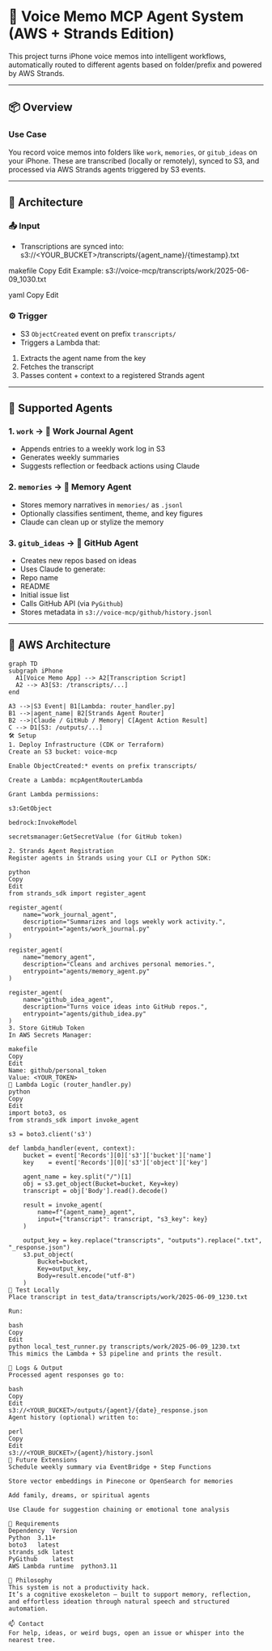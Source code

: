 # 🧠 Voice Memo MCP Agent System (AWS + Strands Edition)

This project turns iPhone voice memos into intelligent workflows, automatically routed to different agents based on folder/prefix and powered by AWS Strands.

---

## 📦 Overview

### Use Case
You record voice memos into folders like `work`, `memories`, or `gitub_ideas` on your iPhone. These are transcribed (locally or remotely), synced to S3, and processed via AWS Strands agents triggered by S3 events.

---

## 📁 Architecture

### 📤 Input
- Transcriptions are synced into:
s3://<YOUR_BUCKET>/transcripts/{agent_name}/{timestamp}.txt

makefile
Copy
Edit
Example:
s3://voice-mcp/transcripts/work/2025-06-09_1030.txt

yaml
Copy
Edit

### ⚙️ Trigger
- S3 `ObjectCreated` event on prefix `transcripts/`
- Triggers a Lambda that:
1. Extracts the agent name from the key
2. Fetches the transcript
3. Passes content + context to a registered Strands agent

---

## 🤖 Supported Agents

### 1. `work` → 🧾 Work Journal Agent
- Appends entries to a weekly work log in S3
- Generates weekly summaries
- Suggests reflection or feedback actions using Claude

### 2. `memories` → 🧠 Memory Agent
- Stores memory narratives in `memories/` as `.jsonl`
- Optionally classifies sentiment, theme, and key figures
- Claude can clean up or stylize the memory

### 3. `gitub_ideas` → 🐙 GitHub Agent
- Creates new repos based on ideas
- Uses Claude to generate:
- Repo name
- README
- Initial issue list
- Calls GitHub API (via `PyGithub`)
- Stores metadata in `s3://voice-mcp/github/history.jsonl`

---

## 🧬 AWS Architecture

```mermaid
graph TD
subgraph iPhone
  A1[Voice Memo App] --> A2[Transcription Script]
  A2 --> A3[S3: /transcripts/...]
end

A3 -->|S3 Event| B1[Lambda: router_handler.py]
B1 -->|agent_name| B2[Strands Agent Router]
B2 -->|Claude / GitHub / Memory| C[Agent Action Result]
C --> D1[S3: /outputs/...]
🛠️ Setup
1. Deploy Infrastructure (CDK or Terraform)
Create an S3 bucket: voice-mcp

Enable ObjectCreated:* events on prefix transcripts/

Create a Lambda: mcpAgentRouterLambda

Grant Lambda permissions:

s3:GetObject

bedrock:InvokeModel

secretsmanager:GetSecretValue (for GitHub token)

2. Strands Agent Registration
Register agents in Strands using your CLI or Python SDK:

python
Copy
Edit
from strands_sdk import register_agent

register_agent(
    name="work_journal_agent",
    description="Summarizes and logs weekly work activity.",
    entrypoint="agents/work_journal.py"
)

register_agent(
    name="memory_agent",
    description="Cleans and archives personal memories.",
    entrypoint="agents/memory_agent.py"
)

register_agent(
    name="github_idea_agent",
    description="Turns voice ideas into GitHub repos.",
    entrypoint="agents/github_idea.py"
)
3. Store GitHub Token
In AWS Secrets Manager:

makefile
Copy
Edit
Name: github/personal_token
Value: <YOUR_TOKEN>
🐍 Lambda Logic (router_handler.py)
python
Copy
Edit
import boto3, os
from strands_sdk import invoke_agent

s3 = boto3.client('s3')

def lambda_handler(event, context):
    bucket = event['Records'][0]['s3']['bucket']['name']
    key    = event['Records'][0]['s3']['object']['key']
    
    agent_name = key.split("/")[1]
    obj = s3.get_object(Bucket=bucket, Key=key)
    transcript = obj['Body'].read().decode()

    result = invoke_agent(
        name=f"{agent_name}_agent",
        input={"transcript": transcript, "s3_key": key}
    )
    
    output_key = key.replace("transcripts", "outputs").replace(".txt", "_response.json")
    s3.put_object(
        Bucket=bucket,
        Key=output_key,
        Body=result.encode("utf-8")
    )
🧪 Test Locally
Place transcript in test_data/transcripts/work/2025-06-09_1230.txt

Run:

bash
Copy
Edit
python local_test_runner.py transcripts/work/2025-06-09_1230.txt
This mimics the Lambda + S3 pipeline and prints the result.

📓 Logs & Output
Processed agent responses go to:

bash
Copy
Edit
s3://<YOUR_BUCKET>/outputs/{agent}/{date}_response.json
Agent history (optional) written to:

perl
Copy
Edit
s3://<YOUR_BUCKET>/{agent}/history.jsonl
📅 Future Extensions
Schedule weekly summary via EventBridge + Step Functions

Store vector embeddings in Pinecone or OpenSearch for memories

Add family, dreams, or spiritual agents

Use Claude for suggestion chaining or emotional tone analysis

🧼 Requirements
Dependency	Version
Python	3.11+
boto3	latest
strands_sdk	latest
PyGithub	latest
AWS Lambda runtime	python3.11

🧠 Philosophy
This system is not a productivity hack.
It’s a cognitive exoskeleton — built to support memory, reflection, and effortless ideation through natural speech and structured automation.

📫 Contact
For help, ideas, or weird bugs, open an issue or whisper into the nearest tree.

